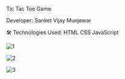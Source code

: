 Tic Tac Toe Game

Developer: Sanket Vijay Munjewar

🛠️ Technologies Used: HTML CSS JavaScript

![1](https://github.com/user-attachments/assets/395d83a6-3847-47bd-abc8-81f907b729e0)

![2](https://github.com/user-attachments/assets/b256db98-7f98-49d8-8936-d5bb49883692)

![3](https://github.com/user-attachments/assets/73ef9e72-5517-4162-a663-99cfdaa796c0)
